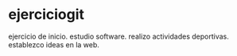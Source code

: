 # ejerciciogit

ejercicio de inicio.
estudio software.
realizo actividades deportivas.
establezco ideas en la web.